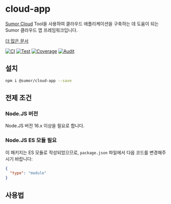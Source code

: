 # cloud-app

[Sumor Cloud](https://sumor.cloud) Tool을 사용하여 클라우드 애플리케이션을 구축하는 데 도움이 되는 Sumor 클라우드 앱 프레임워크입니다.

[더 많은 문서](https://sumor.cloud/cloud-app)

[![CI](https://github.com/sumor-cloud/cloud-app/actions/workflows/ci.yml/badge.svg)](https://github.com/sumor-cloud/cloud-app/actions/workflows/ci.yml)
[![Test](https://github.com/sumor-cloud/cloud-app/actions/workflows/ut.yml/badge.svg)](https://github.com/sumor-cloud/cloud-app/actions/workflows/ut.yml)
[![Coverage](https://github.com/sumor-cloud/cloud-app/actions/workflows/coverage.yml/badge.svg)](https://github.com/sumor-cloud/cloud-app/actions/workflows/coverage.yml)
[![Audit](https://github.com/sumor-cloud/cloud-app/actions/workflows/audit.yml/badge.svg)](https://github.com/sumor-cloud/cloud-app/actions/workflows/audit.yml)

## 설치

```bash
npm i @sumor/cloud-app --save
```

## 전제 조건
### Node.JS 버전

Node.JS 버전 16.x 이상을 필요로 합니다.

### Node.JS ES 모듈 필요

이 패키지는 ES 모듈로 작성되었으므로, `package.json` 파일에서 다음 코드를 변경해주시기 바랍니다:

```json
{
  "type": "module"
}
```

## 사용법